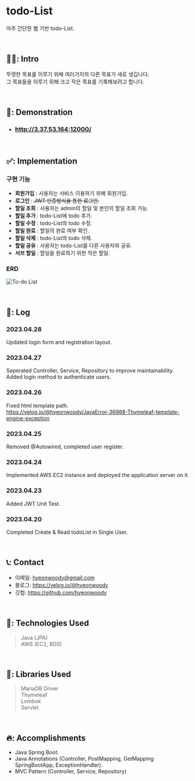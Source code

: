 # todo-List
아주 간단한 웹 기반 todo-List.

<br>

## 🧑‍💻: Intro

뚜렷한 목표를 이루기 위해 여러가지의 다른 목표가 새로 생깁니다.   
그 목표들을 이루기 위해 크고 작은 목표를 기록해보려고 합니다.  

<br>

## 🎥: Demonstration 
- ### http://3.37.53.164:12000/

</br>

## ✅: Implementation
 
 ### 구현 기능
 - **회원가입** : 사용자는 서비스 이용하기 위해 회원가입.
- **로그인** : ~~JWT 인증방식을 통한 로그인.~~
- **할일 조회** : 사용자는 admin의 할일 및 본인의 할일 조회 가능.
- **할일 추가** : todo-List에 todo 추가.
- **할일 수정** : todo-List의 todo 수정.
- **할일 완료** : 할일의 완료 여부 확인.
- **할일 삭제** : todo-List의 todo 삭제.
- **할일 공유** : 사용자는 todo-List를 다른 사용자와 공유.
- **서브 할일** : 할일을 완료하기 위한 작은 할일.

### ERD
![To-do List](https://user-images.githubusercontent.com/75844701/233739181-50917960-00ce-473f-9e72-ffcaa8ac67fd.png)

<br>

## 📓: Log

### 2023.04.28
Updated login form and registration layout.  

### 2023.04.27
Seperated Controller, Service, Repository to improve maintainability.  
Added login method to authenticate users.  

### 2023.04.26
Fixed html template path.  
https://velog.io/@hyeonwoody/JavaError-36988-Thymeleaf-template-engine-exception  

### 2023.04.25
Removed @Autowired, completed user register.  

### 2023.04.24
Implemented AWS EC2 instance and deployed the application server on it.  

### 2023.04.23
Added JWT Unit Test.  

### 2023.04.20
Completed Create & Read todoList in Single User.  

<br>

## 📞: Contact
- 이메일: hyeonwoody@gmail.com
- 블로그: https://velog.io/@hyeonwoody
- 깃헙: https://github.com/hyeonwoody

<br>

## 🧱: Technologies Used
>Java (JPA)  
>AWS (EC2, RDS)  

<br>

## 📖: Libraries Used
>MariaDB Driver  
>Thymeleaf  
>Lombok  
>Servlet  
 
<br>

 ## 🔥: Accomplishments
- Java Spring Boot.
- Java Annotations (Controller, PostMapping, GetMapping SpringBootApp,  ExceptionHandler).
- MVC Pattern (Controller, Service, Repository)

<br>
